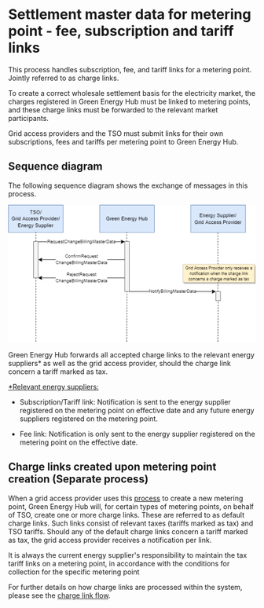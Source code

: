 # Settlement master data for metering point - fee, subscription and tariff links

This process handles subscription, fee, and tariff links for a metering point. Jointly referred to as charge links.

To create a correct wholesale settlement basis for the electricity market, the charges registered in Green Energy Hub must be linked to metering points, and these charge links must be forwarded to the relevant market participants.

Grid access providers and the TSO must submit links for their own subscriptions, fees and
tariffs per metering point to Green Energy Hub.

## Sequence diagram

The following sequence diagram shows the exchange of messages in this process.

![Settlement Master Data](images/SettlementMasterData_SequenceDiagram.png)

Green Energy Hub forwards all accepted charge links to the relevant energy suppliers* as well as the grid access provider, should the charge link concern a tariff marked as tax.

<u>*Relevant energy suppliers:</u>

* Subscription/Tariff link: Notification is sent to the energy supplier registered on the metering point on effective date and any future energy suppliers registered on the metering point.

* Fee link: Notification is only sent to the energy supplier registered on the metering point on the effective date.

## Charge links created upon metering point creation (Separate process)

When a grid access provider uses this [process](https://github.com/Energinet-DataHub/geh-metering-point/blob/main/docs/business-processes/create-metering-point.md) to create a new metering point, Green Energy Hub will, for certain types of metering points, on behalf of TSO, create one or more charge links. These are referred to as default charge links. Such links consist of relevant taxes (tariffs marked as tax) and TSO tariffs.
Should any of the default charge links concern a tariff marked as tax, the grid access provider receives a notification per link.

It is always the current energy supplier's responsibility to maintain the tax tariff links on a metering point, in accordance with the conditions for collection for the specific metering point

For further details on how charge links are processed within the system, please see the [charge link flow](../process-flows/README.md/#charge-link-flow).
